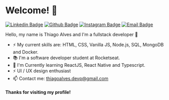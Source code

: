 # Welcome! 👋

[![Linkedin Badge](https://img.shields.io/badge/-LinkedIn-blue?style=flat-square&logo=Linkedin&logoColor=white&link=https://www.linkedin.com/in/thiagoalves89/)](https://www.linkedin.com/in/thiagoalves89/)
[![Github Badge](https://img.shields.io/badge/-Github-000?style=flat-square&logo=Github&logoColor=white&link=https://github.com/the-one-who-knoccks/)](https://github.com/the-one-who-knoccks/)
[![Instagram Badge](https://img.shields.io/badge/-Instagram-C13584?style=flat-square&labelColor=C13584&logo=instagram&logoColor=white&link=https://www.instagram.com/the.one.who.knoccks/)](https://www.instagram.com/the.one.who.knoccks/)
[![Email Badge](https://img.shields.io/badge/-Email-3ABFE6?style=flat-square&logo=minutemailer&logoColor=white&link=mailto:thiagoalves.devp@gmail.com)](mailto:thiagoalves.devp@gmail.com)

Hello, my name is Thiago Alves and I'm a fullstack developer 🚀

 - ⚡ My current skills are: HTML, CSS, Vanilla JS, Node.js, SQL, MongoDB and Docker.
 - 📚 I'm a software developer student at Rocketseat.
 - 🌱 I'm Currently learning ReactJS, React Native and Typescript.
 - ⚡ UI / UX design enthusiast
 - 📫 Contact me: thiagoalves.devp@gmail.com

#### Thanks for visiting my profile! 

